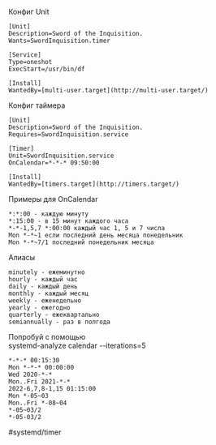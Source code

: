 Конфиг Unit  
```  
[Unit]  
Description=Sword of the Inquisition.  
Wants=SwordInquisition.timer  
  
[Service]  
Type=oneshot  
ExecStart=/usr/bin/df  
  
[Install]  
WantedBy=[multi-user.target](http://multi-user.target/)  
```
  
Конфиг таймера  
```
[Unit]  
Description=Sword of the Inquisition.  
Requires=SwordInquisition.service  
  
[Timer]  
Unit=SwordInquisition.service  
OnCalendar=*-*-* 09:50:00  
  
[Install]  
WantedBy=[timers.target](http://timers.target/)  
```

Примеры для OnCalendar  
```
*:*:00 - каждую минуту  
*:15:00 - в 15 минут каждого часа  
*-*-1,5,7 *:00:00 каждый час 1, 5 и 7 числа  
Mon *-*~1 если последний день месяца понедельник  
Mon *-*~7/1 последний понедельник месяца  
```
  
Алиасы
```
minutely - ежеминутно  
hourly - каждый час  
daily - каждый день  
monthly - каждый месяц  
weekly - еженедельно  
yearly - ежегодно  
quarterly - ежеквартально  
semiannually - раз в полгода  
```
  
Попробуй с помощью  
systemd-analyze calendar --iterations=5  
```
*-*-* 00:15:30  
Mon *-*-* 00:00:00  
Wed 2020-*-*  
Mon..Fri 2021-*-*  
2022-6,7,8-1,15 01:15:00  
Mon *-05~03  
Mon..Fri *-08~04  
*-05~03/2  
*-05-03/2
```  

#systemd/timer
